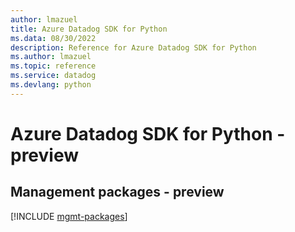 ```yaml
---
author: lmazuel
title: Azure Datadog SDK for Python
ms.data: 08/30/2022
description: Reference for Azure Datadog SDK for Python
ms.author: lmazuel
ms.topic: reference
ms.service: datadog
ms.devlang: python
---
```

# Azure Datadog SDK for Python - preview

## Management packages - preview
[!INCLUDE [mgmt-packages](datadog-mgmt-index.md)]